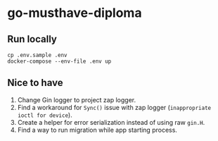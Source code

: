 # go-musthave-diploma

## Run locally

```shell
cp .env.sample .env
docker-compose --env-file .env up
```

## Nice to have

1. Change Gin logger to project zap logger.
2. Find a workaround for `Sync()` issue with zap logger (`inappropriate ioctl for device`).
3. Create a helper for error serialization instead of using raw `gin.H`.
4. Find a way to run migration while app starting process.
